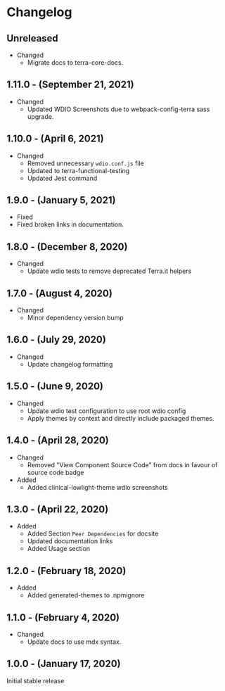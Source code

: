# Changelog

## Unreleased

* Changed
  * Migrate docs to terra-core-docs.

## 1.11.0 - (September 21, 2021)

* Changed
  * Updated WDIO Screenshots due to webpack-config-terra sass upgrade.

## 1.10.0 - (April 6, 2021)

* Changed
  * Removed unnecessary `wdio.conf.js` file
  * Updated to terra-functional-testing
  * Updated Jest command

## 1.9.0 - (January 5, 2021)

* Fixed
 * Fixed broken links in documentation.

## 1.8.0 - (December 8, 2020)

* Changed
  * Update wdio tests to remove deprecated Terra.it helpers

## 1.7.0 - (August 4, 2020)

* Changed
  * Minor dependency version bump

## 1.6.0 - (July 29, 2020)

* Changed
  * Update changelog formatting

## 1.5.0 - (June 9, 2020)

* Changed
  * Update wdio test configuration to use root wdio config
  * Apply themes by context and directly include packaged themes.

## 1.4.0 - (April 28, 2020)

* Changed
  * Removed "View Component Source Code" from docs in favour of source code badge
* Added
  * Added clinical-lowlight-theme wdio screenshots

## 1.3.0 - (April 22, 2020)

* Added
  * Added Section `Peer Dependencies` for docsite
  * Updated documentation links
  * Added Usage section

## 1.2.0 - (February 18, 2020)

* Added
  * Added generated-themes to .npmignore

## 1.1.0 - (February 4, 2020)

* Changed
  * Update docs to use mdx syntax.

## 1.0.0 - (January 17, 2020)

Initial stable release
